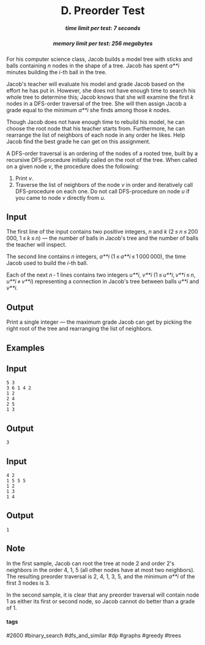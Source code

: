 <h1 style='text-align: center;'> D. Preorder Test</h1>

<h5 style='text-align: center;'>time limit per test: 7 seconds</h5>
<h5 style='text-align: center;'>memory limit per test: 256 megabytes</h5>

For his computer science class, Jacob builds a model tree with sticks and balls containing *n* nodes in the shape of a tree. Jacob has spent *a**i* minutes building the *i*-th ball in the tree.

Jacob's teacher will evaluate his model and grade Jacob based on the effort he has put in. However, she does not have enough time to search his whole tree to determine this; Jacob knows that she will examine the first *k* nodes in a DFS-order traversal of the tree. She will then assign Jacob a grade equal to the minimum *a**i* she finds among those *k* nodes.

Though Jacob does not have enough time to rebuild his model, he can choose the root node that his teacher starts from. Furthermore, he can rearrange the list of neighbors of each node in any order he likes. Help Jacob find the best grade he can get on this assignment.

A DFS-order traversal is an ordering of the nodes of a rooted tree, built by a recursive DFS-procedure initially called on the root of the tree. When called on a given node *v*, the procedure does the following: 

1. Print *v*.
2. Traverse the list of neighbors of the node *v* in order and iteratively call DFS-procedure on each one. Do not call DFS-procedure on node *u* if you came to node *v* directly from *u*.
## Input

The first line of the input contains two positive integers, *n* and *k* (2 ≤ *n* ≤ 200 000, 1 ≤ *k* ≤ *n*) — the number of balls in Jacob's tree and the number of balls the teacher will inspect.

The second line contains *n* integers, *a**i* (1 ≤ *a**i* ≤ 1 000 000), the time Jacob used to build the *i*-th ball.

Each of the next *n* - 1 lines contains two integers *u**i*, *v**i* (1 ≤ *u**i*, *v**i* ≤ *n*, *u**i* ≠ *v**i*) representing a connection in Jacob's tree between balls *u**i* and *v**i*.

## Output

Print a single integer — the maximum grade Jacob can get by picking the right root of the tree and rearranging the list of neighbors.

## Examples

## Input


```
5 3  
3 6 1 4 2  
1 2  
2 4  
2 5  
1 3  

```
## Output


```
3  

```
## Input


```
4 2  
1 5 5 5  
1 2  
1 3  
1 4  

```
## Output


```
1  

```
## Note

In the first sample, Jacob can root the tree at node 2 and order 2's neighbors in the order 4, 1, 5 (all other nodes have at most two neighbors). The resulting preorder traversal is 2, 4, 1, 3, 5, and the minimum *a**i* of the first 3 nodes is 3.

In the second sample, it is clear that any preorder traversal will contain node 1 as either its first or second node, so Jacob cannot do better than a grade of 1.



#### tags 

#2600 #binary_search #dfs_and_similar #dp #graphs #greedy #trees 